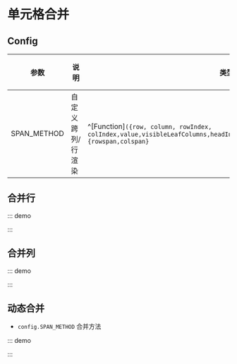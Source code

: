 # 单元格合并

## Config

| 参数 | 说明 | 类型 | 可选值 | 默认值 |
| --- | --- | --- | --- | --- |
| SPAN_METHOD | 自定义跨列/行渲染 | ^[Function]`({row, column, rowIndex, colIndex,value,visibleLeafColumns,headIndex,headPosition,visibleRows,rows})=>{rowspan,colspan}` | — | — |

## 合并行

::: demo

<d-iframe src="/span/row.html" style="min-height:430px"></d-iframe>
:::

## 合并列

::: demo

<d-iframe src="/span/col.html" style="min-height:430px"></d-iframe>
:::

## 动态合并

-   `config.SPAN_METHOD` 合并方法

::: demo

<d-iframe src="/span/dynamic.html" style="min-height:430px"></d-iframe>
:::
